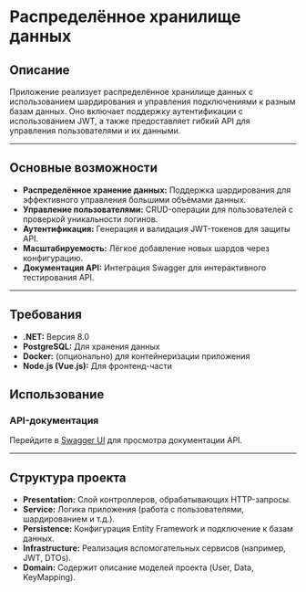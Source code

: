 # Распределённое хранилище данных

## Описание
Приложение реализует распределённое хранилище данных с использованием шардирования и управления подключениями к разным базам данных. Оно включает поддержку аутентификации с использованием JWT, а также предоставляет гибкий API для управления пользователями и их данными.

---

## Основные возможности
- **Распределённое хранение данных:** Поддержка шардирования для эффективного управления большими объёмами данных.
- **Управление пользователями:** CRUD-операции для пользователей с проверкой уникальности логинов.
- **Аутентификация:** Генерация и валидация JWT-токенов для защиты API.
- **Масштабируемость:** Лёгкое добавление новых шардов через конфигурацию.
- **Документация API:** Интеграция Swagger для интерактивного тестирования API.

---

## Требования
- **.NET:** Версия 8.0
- **PostgreSQL:** Для хранения данных
- **Docker:** (опционально) для контейнеризации приложения
- **Node.js (Vue.js):** Для фронтенд-части 


## Использование

### API-документация
Перейдите в [Swagger UI](http://localhost:****/swagger) для просмотра документации API.

---

## Структура проекта

- **Presentation:** Слой контроллеров, обрабатывающих HTTP-запросы.
- **Service:** Логика приложения (работа с пользователями, шардированием и т.д.).
- **Persistence:** Конфигурация Entity Framework и подключение к базам данных.
- **Infrastructure:** Реализация вспомогательных сервисов (например, JWT, DTOs).
- **Domain:** Содержит описание моделей проекта (User, Data, KeyMapping).
